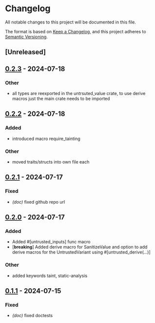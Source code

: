 # Changelog
All notable changes to this project will be documented in this file.

The format is based on [Keep a Changelog](https://keepachangelog.com/en/1.0.0/),
and this project adheres to [Semantic Versioning](https://semver.org/spec/v2.0.0.html).

## [Unreleased]

## [0.2.3](https://github.com/0xCCF4/UntrustedValue/compare/untrusted_value_derive_internals-v0.2.2...untrusted_value_derive_internals-v0.2.3) - 2024-07-18

### Other
- all types are reexported in the untrsuted_value crate, to use derive macros just the main crate needs to be imported

## [0.2.2](https://github.com/0xCCF4/UntrustedValue/compare/untrusted_value_derive_internals-v0.2.1...untrusted_value_derive_internals-v0.2.2) - 2024-07-18

### Added
- introduced macro require_tainting

### Other
- moved traits/structs into own file each

## [0.2.1](https://github.com/0xCCF4/UntrustedValue/compare/untrusted_value_derive_internals-v0.2.0...untrusted_value_derive_internals-v0.2.1) - 2024-07-17

### Fixed
- *(doc)* fixed github repo url

## [0.2.0](https://github.com/0xCCF4/UntrustedValue/compare/untrusted_value_derive_internals-v0.1.1...untrusted_value_derive_internals-v0.2.0) - 2024-07-17

### Added
- Added #[untrusted_inputs] func macro
- [**breaking**] Added derive macro for SanitizeValue and option to add derive macros for the UntrustedVariant using #[untrusted_derive(...)]

### Other
- added keywords taint, static-analysis

## [0.1.1](https://github.com/0xCCF4/UntrustedValue/compare/untrusted_value_derive_internals-v0.1.0...untrusted_value_derive_internals-v0.1.1) - 2024-07-15

### Fixed
- *(doc)* fixed doctests
